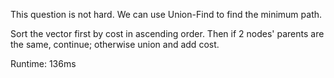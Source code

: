 This question is not hard. We can use Union-Find to find the minimum path.

Sort the vector first by cost in ascending order. Then if 2 nodes' parents are the same, continue; otherwise union and add cost.

Runtime: 136ms
